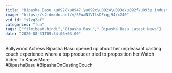 ```yaml
---
title: "Bipasha Basu \u0928\u0947 \u092c\u0924\u093e\u092f\u093e industry \u0915\u093e \u0938\u091a, \u092e\u0936\u0939\u0942\u0930 producer \u092a\u0930 \u0932\u0917\u093e\u092f\u093e \u0906\u0930\u094b\u092a FilmiBeat"
image: "https://s2.dmcdn.net/v/SPuaN1VItsDEcqj94/x240"
vid_id: "x7vq2af"
categories: "fun"
tags: ["filmibeat-hindi","Bipasha Basu"," Bipasha Basu Latest News"]
date: "2020-08-31T09:34:06+03:00"
---
```

Bollywood Actress Bipasha Basu opened up about her unpleasant casting couch experience where a top producer tried to proposition her.Watch Video To Know More  <br>#BipashaBasu #BipashaOnCastingCouch
